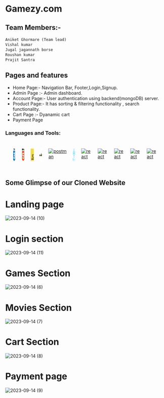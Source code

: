 # Gamezy.com


## Team Members:-
    Aniket Ghormare	(Team lead)
    Vishal kumar	
    Jugal jagannath borse
    Roushan kumar
    Prajit Santra


## Pages and features
- Home Page:- Navigation Bar, Footer,Login,Signup.
- Admin Page :- Admin dashboard.
- Account Page:- User authentication using backend(mongoDB) server.
- Product Page:- It has sorting & filtering functionality , search functionality.
- Cart Page :- Dyanamic cart
- Payment Page

<h3 align="left">Languages and Tools:</h3>
<p align="left" style=' width:"90%"; margin: auto; padding: 23px; display: flex; gap: 18px;'> <a href="https://www.w3schools.com/css/" target="_blank" rel="noreferrer"> <img src="https://raw.githubusercontent.com/devicons/devicon/master/icons/css3/css3-original-wordmark.svg" alt="css3" width="40" height="40"/> </a>  <a href="https://www.w3.org/html/" target="_blank" rel="noreferrer"> <img src="https://raw.githubusercontent.com/devicons/devicon/master/icons/html5/html5-original-wordmark.svg" alt="html5" width="40" height="40"/> </a> <a href="https://developer.mozilla.org/en-US/docs/Web/JavaScript" target="_blank" rel="noreferrer"> <img src="https://raw.githubusercontent.com/devicons/devicon/master/icons/javascript/javascript-original.svg" alt="javascript" width="40" height="40"/> </a> <a href="https://nodejs.org" target="_blank" rel="noreferrer"> <img src="https://raw.githubusercontent.com/devicons/devicon/master/icons/nodejs/nodejs-original-wordmark.svg" alt="nodejs" width="40" height="40"/> </a> <a href="https://postman.com" target="_blank" rel="noreferrer"> <img src="https://www.vectorlogo.zone/logos/getpostman/getpostman-icon.svg" alt="postman" width="40" height="40"/> </a> <a href="https://reactjs.org/" target="_blank" rel="noreferrer"> <img src="https://raw.githubusercontent.com/devicons/devicon/master/icons/react/react-original-wordmark.svg" alt="react" width="40" height="40"/> </a> <a href="https://chakra-ui.com/" target="_blank" rel="noreferrer"> <img src="https://image.pngaaa.com/704/7959704-middle.png" alt="react" width="50" height="40"/> </a> <a href="https://openbase.com/js/slick-slider/documentation" target="_blank" rel="noreferrer"> <img src="https://gymove.dexignzone.com/react/welcome/images/icons/44.png" alt="react" width="50" height="40"/> </a>  <a href="https://app.cyclic.sh/#/" target="_blank" rel="noreferrer"> <img src="https://th.bing.com/th/id/OIP.NCU8PydXbTaszgAQ2xGNHwAAAA?w=279&h=175&c=7&r=0&o=5&dpr=1.3&pid=1.7" alt="react" width="50" height="40"/> </a><a href="https://vercel.com/" target="_blank" rel="noreferrer"> <img src="https://th.bing.com/th/id/OIP.ypz_d6GL7n2nXfQnbw_ARAHaFj?w=195&h=180&c=7&r=0&o=5&dpr=1.3&pid=1.7" alt="react" width="50" height="40"/> </a>
<a href="https://redux.js.org/" target="_blank" rel="noreferrer"> <img src="https://th.bing.com/th/id/OIP.WcRnU2ERqYHZBKBQ0zXCvgHaGs?w=188&h=180&c=7&r=0&o=5&dpr=1.3&pid=1.7" alt="react" width="50" height="40"/> </a></p>

## Some Glimpse of our Cloned Website


# Landing page


![2023-09-14 (10)](https://github.com/borsejugal23/Gamezy.com/assets/115457172/faf8023c-31fe-4370-86a6-eddb535d757e)




# Login section



![2023-09-14 (11)](https://github.com/borsejugal23/Gamezy.com/assets/115457172/bf00d2ba-986e-4a5d-b913-4d0491199947)




# Games Section




![2023-09-14 (6)](https://github.com/borsejugal23/Gamezy.com/assets/115457172/3ea49e43-d3eb-4496-b13e-89a74809b739)


# Movies Section




![2023-09-14 (7)](https://github.com/borsejugal23/Gamezy.com/assets/115457172/49c88d27-d023-4d6b-a5d3-c6ae990a9fa2)


# Cart Section



![2023-09-14 (8)](https://github.com/borsejugal23/Gamezy.com/assets/115457172/a944526d-2cc3-4ca8-acef-431e0f2b1416)




# Payment page



![2023-09-14 (9)](https://github.com/borsejugal23/Gamezy.com/assets/115457172/c035105b-c1ef-43e9-97c7-354808ab69d0)

